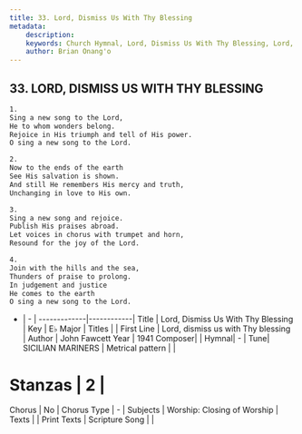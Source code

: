 ```yaml
---
title: 33. Lord, Dismiss Us With Thy Blessing
metadata:
    description: 
    keywords: Church Hymnal, Lord, Dismiss Us With Thy Blessing, Lord, dismiss us with Thy blessing, 
    author: Brian Onang'o
---
```



## 33. LORD, DISMISS US WITH THY BLESSING

```txt
1.
Sing a new song to the Lord,
He to whom wonders belong.
Rejoice in His triumph and tell of His power.
O sing a new song to the Lord.

2.
Now to the ends of the earth
See His salvation is shown.
And still He remembers His mercy and truth,
Unchanging in love to His own.

3.
Sing a new song and rejoice.
Publish His praises abroad.
Let voices in chorus with trumpet and horn,
Resound for the joy of the Lord.

4.
Join with the hills and the sea,
Thunders of praise to prolong.
In judgement and justice
He comes to the earth
O sing a new song to the Lord.
```

- |   -  |
-------------|------------|
Title | Lord, Dismiss Us With Thy Blessing |
Key | E♭ Major |
Titles |  |
First Line | Lord, dismiss us with Thy blessing |
Author | John Fawcett
Year | 1941
Composer|  |
Hymnal|  - |
Tune| SICILIAN MARINERS |
Metrical pattern | |
# Stanzas | 2 |
Chorus | No |
Chorus Type | - |
Subjects | Worship: Closing of Worship |
Texts |  |
Print Texts | 
Scripture Song |  |
  
